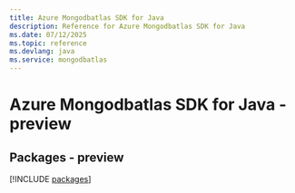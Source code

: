 ```yaml
---
title: Azure Mongodbatlas SDK for Java
description: Reference for Azure Mongodbatlas SDK for Java
ms.date: 07/12/2025
ms.topic: reference
ms.devlang: java
ms.service: mongodbatlas
---
```

# Azure Mongodbatlas SDK for Java - preview
## Packages - preview
[!INCLUDE [packages](mongodbatlas-index.md)]